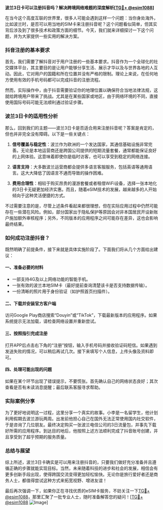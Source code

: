 **波兰3日卡可以注册抖音吗？解决跨境网络难题的深度解析[[TG💪+ @esim1088](https://t.me/s/esim1088)]**

在当今这个高度互联的世界里，很多人可能会遇到这样一个问题：当你身处海外，比如波兰时，是否可以用当地的SIM卡来注册抖音呢？这个问题看似简单，但其实背后涉及到了很多技术和政策方面的细节。今天，我们就来详细探讨一下这个问题，并为大家提供一些实用的解决方案。

### 抖音注册的基本要求

首先，我们需要了解抖音对于用户注册的一些基本要求。抖音作为一个全球化的社交媒体平台，其主要目的是让用户能够分享生活、展示才华以及与世界各地的人互动。因此，它对用户的国籍和所在位置并没有严格的限制。理论上来说，在任何地方使用有效的手机号码都可以完成抖音的注册流程。

然而，实际操作中，由于抖音需要验证你的地理位置以确保符合当地法律法规，这就给跨境用户带来了挑战。尤其是在某些国家或地区，由于网络环境的不同，直接使用国际号码可能无法顺利通过验证步骤。

### 波兰3日卡的适用性分析

那么，回到我们的主题——波兰3日卡是否适合用来注册抖音呢？答案是肯定的，但也并非完全没有障碍。以下是一些关键点：

1. **信号覆盖与稳定性**：波兰作为欧洲的一个发达国家，其通信基础设施非常完善。无论是本地运营商还是跨国公司提供的短期流量套餐，通常都能保证良好的上网体验。这意味着即使你是临时访客，也可以享受到稳定的网络连接。

2. **语言支持**：大多数波兰运营商都会提供多语言客服服务，包括英语等通用语言。这大大降低了因语言不通而导致的操作困难。

3. **费用合理性**：相较于购买昂贵的漫游套餐或者租借WiFi设备，选择一张本地化的3日卡无疑更加经济实惠。而且，随着eSIM技术的发展，越来越多的人开始倾向于这种灵活便捷的方式。

不过需要注意的是，尽管上述条件看起来都很理想，但在实际应用过程中仍然可能存在一些潜在风险。例如，部分国家出于隐私保护等原因会对非本国居民开设新账户施加额外审核程序；另外，不同版本的应用程序之间可能存在差异，这也会影响最终结果。

### 如何成功注册抖音？

既然明确了前提条件，接下来就是具体实施阶段了。下面我们将从几个方面给出建议：

#### 一、准备必要的材料
- 一部支持4G及以上网络功能的智能手机。
- 一张有效的波兰本地SIM卡（最好提前查询清楚该卡是否支持数据传输）。
- 一份清晰的照片用于身份验证（如护照首页扫描件）。

#### 二、下载并安装官方客户端
访问Google Play商店搜索“Douyin”或“TikTok”，下载最新版本的应用程序。如果系统提示无法加载，请检查网络设置并重新尝试。

#### 三、按照指引完成注册
打开APP后点击右下角的“注册”按钮，输入手机号码并接收验证码短信。如果遇到发送失败的情况，可以稍后再试几次。接下来填写个人信息，上传头像及资料即可。

#### 四、处理可能出现的问题
如果在某个环节出现了错误提示，不要慌张。首先确认自己的网络状态良好；其次查看是否有未读消息提醒；最后联系客服寻求帮助。

### 实际案例分享

为了更好地说明这一过程，这里分享一个真实的故事。小李是一名留学生，他计划利用假期去波兰游玩两周。出发前他担心自己在国外无法正常使用国内社交软件，于是咨询了几位朋友。最终决定购买一张波兰电信公司的3日流量包，并事先下载好所需的应用程序。到达目的地后，他按照上述方法顺利完成了抖音账号创建，并且享受到了超乎预期的服务质量。

### 总结与展望

综上所述，波兰3日卡确实是可以用来注册抖音的，只要我们做好充分准备并且遵循正确的步骤就能实现目标。当然，未来随着科技的进步和社会的发展，相信会有更多创新手段出现，使得跨国交流变得更加轻松愉快。无论你是旅行爱好者还是商务人士，都值得尝试这种方式来拓宽视野、增进友谊！

最后再次强调一下，如果你正在寻找优质的eSIM卡服务，不妨关注一下[TG💪+ @esim1088](https://t.me/s/esim1088)，那里汇聚了一批专业人士，随时准备解答您的疑问！[[TG💪+ @esim1088](https://t.me/s/esim1088) ![Image](https://i.postimg.cc/4NQfJmqS/Snipaste-2025-05-13-00-14-12.png)]